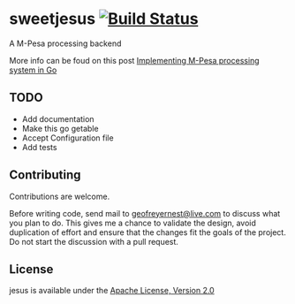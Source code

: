 # sweetjesus [![Build Status](https://travis-ci.org/gernest/sweetjesus.svg?branch=master)](https://travis-ci.org/gernest/sweetjesus)

A M-Pesa processing backend

More info can be foud on this post [Implementing M-Pesa processing system in Go]()

TODO
------

* Add documentation
* Make this go getable
* Accept Configuration file
* Add tests

Contributing
------------

Contributions are welcome. 

Before writing code, send mail to geofreyernest@live.com to discuss what you
plan to do. This gives me a chance to validate the design, avoid duplication of
effort and ensure that the changes fit the goals of the project. Do not start
the discussion with a pull request. 

License
-------

jesus is available under the 
[Apache License, Version 2.0](http://www.apache.org/licenses/LICENSE-2.0.html)

